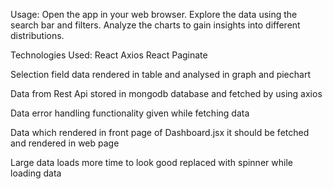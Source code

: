 Usage:
Open the app in your web browser.
Explore the data using the search bar and filters.
Analyze the charts to gain insights into different distributions.


Technologies Used:
React
Axios
React Paginate

Selection field data rendered in table and analysed in graph and piechart

Data from Rest Api stored in mongodb database and fetched by using axios

Data error handling functionality given while fetching data

Data which rendered in front page of Dashboard.jsx it should be fetched and rendered in web page

Large data loads more time to look good replaced with spinner while loading data

